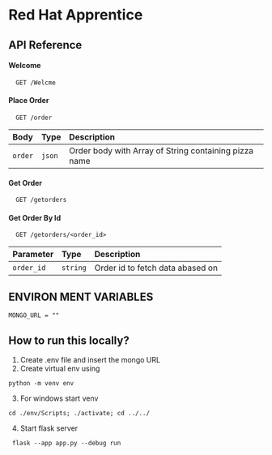 
# Red Hat Apprentice




## API Reference

#### Welcome

```http
  GET /Welcme
```

#### Place Order

```http
  GET /order
```

| Body | Type     | Description                       |
| :-------- | :------- | :-------------------------------- |
| `order`      | `json` | Order body with Array of String containing pizza name |

#### Get Order

```http
  GET /getorders
```
#### Get Order By Id

```http
  GET /getorders/<order_id>
```
| Parameter | Type     | Description                       |
| :-------- | :------- | :-------------------------------- |
| `order_id`      | `string` |Order id to fetch data abased on |



## ENVIRON MENT VARIABLES 
```
MONGO_URL = ""
```

## How to run this locally?

1. Create .env file and insert the mongo URL
2. Create virtual env using 
```
python -m venv env
```
3. For windows start venv 
```
cd ./env/Scripts; ./activate; cd ../../
```
4. Start flask server
```
 flask --app app.py --debug run
```
